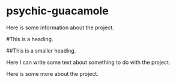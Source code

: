 # psychic-guacamole

Here is some information about the project.

#This is a heading.

##This is a smaller heading.

Here I can write some text about something to do with the project.

Here is some more about the project.
